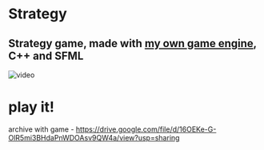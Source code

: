 # Strategy

## Strategy game, made with [my own game engine][1], C++ and SFML

![video](https://github.com/DaniilUbica/Strategy/assets/102466617/7538325f-9ad6-4d22-9ec8-921e4027af2c)

# play it!
archive with game - https://drive.google.com/file/d/16OEKe-G-OlR5mi3BHdaPnWDOAsv9QW4a/view?usp=sharing

[1]: https://github.com/DaniilUbica/Ubica_Engine
